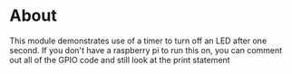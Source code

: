 # About
This module demonstrates use of a timer to turn off an LED after one second.
If you don't have a raspberry pi to run this on, you can comment out all of the GPIO code and still look at the print statement
